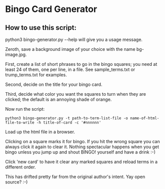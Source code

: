 Bingo Card Generator
====================
How to use this script:
----------------------

python3 bingo-generator.py --help will give you a usage message.

Zeroth, save a background image of your choice with the name bg-image.jpg.

First, create a list of short phrases to go in the bingo squares; you need at least 24 of them,
one per line, in a file. See sample_terms.txt or trump_terms.txt for examples.

Second, decide on the title for your bingo card.

Third, decide what color you want the squares to turn when they are clicked; the default
is an annoying shade of orange.

Now run the script:

```shell
python3 bingo-generator.py -t path-to-term-list-file -o name-of-html-file-to-write -h title-of-card -c '#nnnnnn'
```

Load up the html file in a browser.

Clicking on a square marks it for bingo. If you hit the wrong square you can always
click it again to clear it. Nothing spectacular happens when you get bingo unless you jump up and shout
BINGO! yourself and have a drink :-)

Click 'new card' to have it clear any marked squares and reload terms in a different order.

This has drifted pretty far from the original author's intent. Yay open source? :-)
